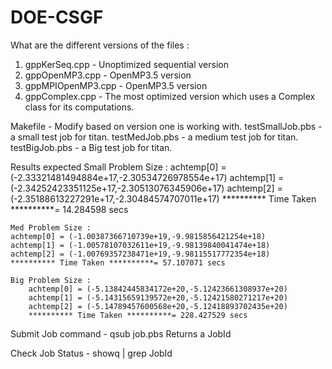 # DOE-CSGF

What are the different versions of the files :
1) gppKerSeq.cpp - Unoptimized sequential version
2) gppOpenMP3.cpp - OpenMP3.5 version
3) gppMPIOpenMP3.cpp - OpenMP3.5 version
4) gppComplex.cpp - The most optimized version which uses a Complex class for its computations.

Makefile - Modify based on version one is working with.
testSmallJob.pbs - a small test job for titan.
testMedJob.pbs - a medium test job for titan.
testBigJob.pbs - a Big test job for titan.


Results expected
    Small Problem Size :
        achtemp[0] = (-2.33321481494884e+17,-2.30534726978554e+17)
        achtemp[1] = (-2.34252423351125e+17,-2.30513076345906e+17)
        achtemp[2] = (-2.35188613227291e+17,-2.30484574707011e+17)
        ********** Time Taken **********= 14.284598 secs

    Med Problem Size :
    achtemp[0] = (-1.00387366710739e+19,-9.9815856421254e+18)
    achtemp[1] = (-1.00578107032611e+19,-9.98139840041474e+18)
    achtemp[2] = (-1.00769357238471e+19,-9.98115517772354e+18)
    ********** Time Taken **********= 57.107071 secs

    Big Problem Size :
        achtemp[0] = (-5.13842445834172e+20,-5.12423661308937e+20)
        achtemp[1] = (-5.14315659139572e+20,-5.12421580271217e+20)
        achtemp[2] = (-5.14789457600568e+20,-5.12418893702435e+20)
        ********** Time Taken **********= 228.427529 secs

Submit Job command - qsub job.pbs
    Returns a JobId

Check Job Status - showq | grep JobId
